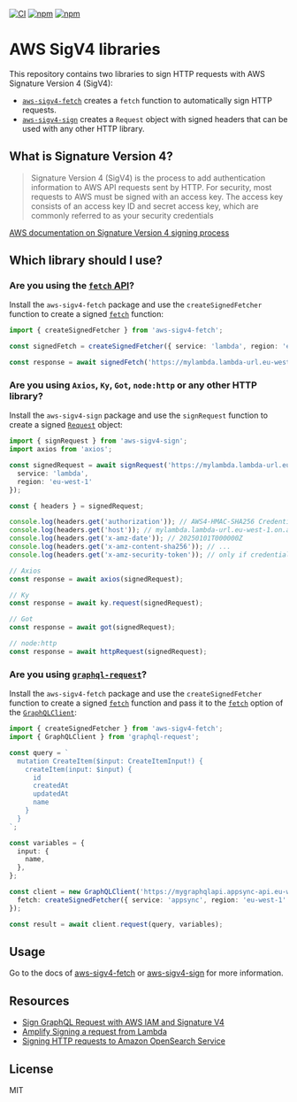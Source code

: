 [![CI](https://github.com/zirkelc/aws-sigv4/actions/workflows/ci.yml/badge.svg)](https://github.com/zirkelc/aws-sigv4/actions/workflows/ci.yml)
[![npm](https://img.shields.io/npm/dt/aws-sigv4-fetch?label=aws-sigv4-fetch)](https://www.npmjs.com/package/aws-sigv4-fetch)
[![npm](https://img.shields.io/npm/dt/aws-sigv4-sign?label=aws-sigv4-sign)](https://www.npmjs.com/package/aws-sigv4-sign)

# AWS SigV4 libraries

This repository contains two libraries to sign HTTP requests with AWS Signature Version 4 (SigV4):

- [`aws-sigv4-fetch`](./packages/aws-sigv4-fetch/README.md) creates a `fetch` function to automatically sign HTTP requests.
- [`aws-sigv4-sign`](./packages/aws-sigv4-sign/README.md) creates a `Request` object with signed headers that can be used with any other HTTP library.

## What is Signature Version 4?
> Signature Version 4 (SigV4) is the process to add authentication information to AWS API requests sent by HTTP. For security, most requests to AWS must be signed with an access key. The access key consists of an access key ID and secret access key, which are commonly referred to as your security credentials

[AWS documentation on Signature Version 4 signing process](https://docs.aws.amazon.com/general/latest/gr/signature-version-4.html)

## Which library should I use?

### Are you using the [`fetch` API](https://developer.mozilla.org/en-US/docs/Web/API/fetch)?

Install the `aws-sigv4-fetch` package and use the `createSignedFetcher` function to create a signed [`fetch`](https://developer.mozilla.org/en-US/docs/Web/API/fetch) function:

```ts
import { createSignedFetcher } from 'aws-sigv4-fetch';

const signedFetch = createSignedFetcher({ service: 'lambda', region: 'eu-west-1' });

const response = await signedFetch('https://mylambda.lambda-url.eu-west-1.on.aws/');
```

### Are you using `Axios`, `Ky`, `Got`, `node:http` or any other HTTP library?

Install the `aws-sigv4-sign` package and use the `signRequest` function to create a signed [`Request`](https://developer.mozilla.org/en-US/docs/Web/API/Request) object:

```ts
import { signRequest } from 'aws-sigv4-sign';
import axios from 'axios';

const signedRequest = await signRequest('https://mylambda.lambda-url.eu-west-1.on.aws/', {
  service: 'lambda',
  region: 'eu-west-1'
});

const { headers } = signedRequest;

console.log(headers.get('authorization')); // AWS4-HMAC-SHA256 Credential=.../20250101/us-east-1/lambda/aws4_request, SignedHeaders=host;x-amz-date;x-amz-content-sha256;x-amz-security-token, Signature=...
console.log(headers.get('host')); // mylambda.lambda-url.eu-west-1.on.aws
console.log(headers.get('x-amz-date')); // 20250101T000000Z
console.log(headers.get('x-amz-content-sha256')); // ...
console.log(headers.get('x-amz-security-token')); // only if credentials include a session token

// Axios
const response = await axios(signedRequest);

// Ky
const response = await ky.request(signedRequest);

// Got
const response = await got(signedRequest);

// node:http
const response = await httpRequest(signedRequest);
```

### Are you using [`graphql-request`](https://www.npmjs.com/package/graphql-request)?

Install the `aws-sigv4-fetch` package and use the `createSignedFetcher` function to create a signed [`fetch`](https://developer.mozilla.org/en-US/docs/Web/API/fetch) function and pass it to the [`fetch`](https://github.com/graffle-js/graffle/blob/b732f4595b2619cc0f0c23e69e8316f37e29713b/src/legacy/helpers/types.ts#L63-L71) option of the [`GraphQLClient`](https://github.com/graffle-js/graffle/blob/b732f4595b2619cc0f0c23e69e8316f37e29713b/src/legacy/classes/GraphQLClient.ts#L20-L21):

```ts
import { createSignedFetcher } from 'aws-sigv4-fetch';
import { GraphQLClient } from 'graphql-request';

const query = `
  mutation CreateItem($input: CreateItemInput!) {
    createItem(input: $input) {
      id
      createdAt
      updatedAt
      name
    }
  }
`;

const variables = {
  input: {
    name,
  },
};

const client = new GraphQLClient('https://mygraphqlapi.appsync-api.eu-west-1.amazonaws.com/graphql', {
  fetch: createSignedFetcher({ service: 'appsync', region: 'eu-west-1' }),
});

const result = await client.request(query, variables);
```

## Usage

Go to the docs of [aws-sigv4-fetch](./packages/aws-sigv4-fetch/README.md) or [aws-sigv4-sign](./packages/aws-sigv4-sign/README.md) for more information.

## Resources
- [Sign GraphQL Request with AWS IAM and Signature V4](https://dev.to/zirkelc/sign-graphql-request-with-aws-iam-and-signature-v4-2il6)
- [Amplify Signing a request from Lambda](https://docs.amplify.aws/lib/graphqlapi/graphql-from-nodejs/q/platform/js/#signing-a-request-from-lambda)
- [Signing HTTP requests to Amazon OpenSearch Service](https://docs.aws.amazon.com/opensearch-service/latest/developerguide/request-signing.html#request-signing-node)

## License
MIT
